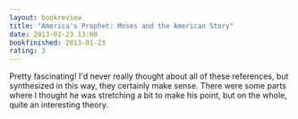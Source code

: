 ```yaml
---
layout: bookreview
title: "America's Prophet: Moses and the American Story"
date: 2013-01-23 13:00
bookfinished: 2013-01-23
rating: 3
---
```


Pretty fascinating!  I'd never really thought about all of these references, but synthesized in this way, they certainly make sense.  There were some parts where I thought he was stretching a bit to make his point, but on the whole, quite an interesting theory.